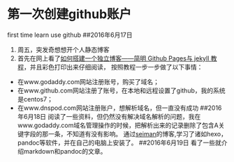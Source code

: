 # 第一次创建github账户
first time learn use github
##2016年6月17日
1. 周五，突发奇想想开个人静态博客
2. 首先在网上看了[如何搭建一个独立博客——简明 Github Pages与 jekyll 教程](http://cnfeat.com/blog/2014/05/10/how-to-build-a-blog/)，并且彩色打印出来仔细阅读，
按照教程一步一步做了以下事情：
* 在www.godaddy.com网站注册账号，购买了域名； 
* 在www.github.com网站注册了账号，在本地和远程设置了github，我的系统是centos7； 
* 在www.dnspod.com网站注册账户，想解析域名，但一直没有成功 
##2016年6月18日
阅读了一些资料，但仍然没有解决域名解析的问题，我在www.godaddy.com域名管理操作的时候，把解析出来的记录删除了包含A关键字段的那一条，不知道有没有影响。
通过[seiman](https://seisman.info/)的博客,学习了诸如hexo，pandoc等软件，并在自己的电脑上安装了。
##2016年6月19日
看了一些就介绍markdown和pandoc的文章。
